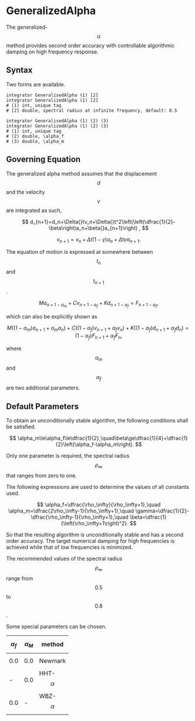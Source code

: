 # GeneralizedAlpha

The generalized-$$\alpha$$ method provides second order accuracy with controllable algorithmic damping on high frequency
response.

## Syntax

Two forms are available.

```
integrator GeneralisedAlpha (1) [2]
integrator GeneralizedAlpha (1) [2]
# (1) int, unique tag
# [2] double, spectral radius at infinite frequency, default: 0.5

integrator GeneralisedAlpha (1) (2) (3)
integrator GeneralizedAlpha (1) (2) (3)
# (1) int, unique tag
# (2) double, \alpha_f
# (3) double, \alpha_m
```

## Governing Equation

The generalized alpha method assumes that the displacement $$d$$ and the velocity $$v$$ are integrated as such,

$$
d_{n+1}=d_n+\Delta{}tv_n+\Delta{}t^2\left(\left(\dfrac{1}{2}-\beta\right)a_n+\beta{}a_{n+1}\right)
,
$$

$$
v_{n+1}=v_n+\Delta{}t\left(1-\gamma\right)a_n+\Delta{}t\gamma{}a_{n+1}.
$$

The equation of motion is expressed at somewhere between $$t_n$$ and $$t_{n+1}$$.

$$
Ma_{n+1-\alpha_m}+Cv_{n+1-\alpha_f}+Kd_{n+1-\alpha_f}=F_{n+1-\alpha_f},
$$

which can also be explicitly shown as

$$
M\left(\left(1-\alpha_m\right)a_{n+1}+\alpha_ma_n\right)+C\left(\left(1-\alpha_f\right)v_{n+1}+\alpha_fv_n\right)
+K\left(\left(1-\alpha_f\right)d_{n+1}+\alpha_fd_n\right)=\left(1-\alpha_f\right)F_{n+1}+\alpha_fF_n,
$$

where $$\alpha_m$$ and $$\alpha_f$$ are two additional parameters.

## Default Parameters

To obtain an unconditionally stable algorithm, the following conditions shall be satisfied.

$$
\alpha_m\le\alpha_f\le\dfrac{1}{2},\quad\beta\ge\dfrac{1}{4}+\dfrac{1}{2}\left(\alpha_f-\alpha_m\right).
$$

Only one parameter is required, the spectral radius $$\rho_\infty$$ that ranges from zero to one.

The following expressions are used to determine the values of all constants used.

$$
\alpha_f=\dfrac{\rho_\infty}{\rho_\infty+1},\quad \alpha_m=\dfrac{2\rho_\infty-1}{\rho_\infty+1},\quad
\gamma=\dfrac{1}{2}-\dfrac{\rho_\infty-1}{\rho_\infty+1},\quad \beta=\dfrac{1}{\left(\rho_\infty+1\right)^2}.
$$

So that the resulting algorithm is unconditionally stable and has a second order accuracy. The target numerical damping
for high frequencies is achieved while that of low frequencies is minimized.

The recommended values of the spectral radius $$\rho_\infty$$ range from $$0.5$$ to $$0.8$$.

Some special parameters can be chosen.

| $$\alpha_f$$ | $$\alpha_M$$ | method         |
|--------------|--------------|----------------|
| $$0.0$$      | $$0.0$$      | Newmark        |
| -            | $$0.0$$      | HHT-$$\alpha$$ |
| $$0.0$$      | -            | WBZ-$$\alpha$$ |